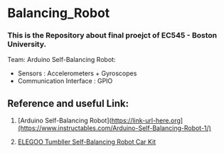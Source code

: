 # Balancing_Robot

### This is the Repository about final proejct of EC545 - Boston University.

Team: Arduino Self-Balancing Robot: 


- Sensors : Accelerometers + Gyroscopes
- Communication Interface : GPIO 

## Reference and useful Link: 

1. [Arduino Self-Balancing Robot](https://link-url-here.org](https://www.instructables.com/Arduino-Self-Balancing-Robot-1/)

2. [ELEGOO Tumbller Self-Balancing Robot Car Kit](https://www.amazon.com/gp/product/B07QWJH77V/ref=ox_sc_act_title_1?smid=A2WWHQ25ENKVJ1&th=1)




